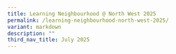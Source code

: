 ```yaml
---
title: Learning Neighbourhood @ North West 2025
permalink: /learning-neighbourhood-north-west-2025/
variant: markdown
description: ""
third_nav_title: July 2025
---
```

